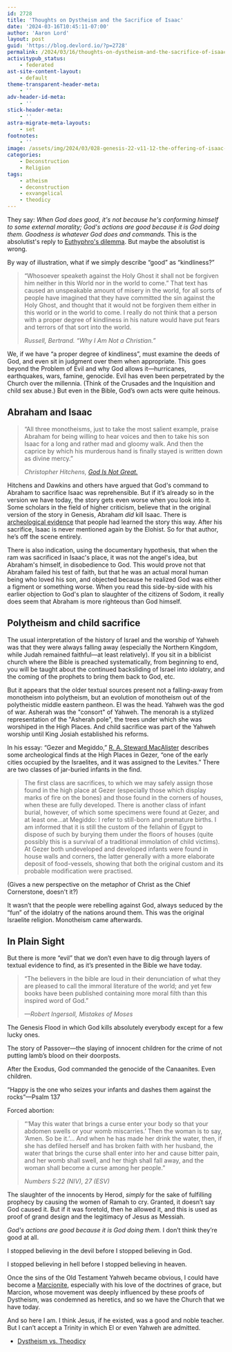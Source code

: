 ```yaml
---
id: 2728
title: 'Thoughts on Dystheism and the Sacrifice of Isaac'
date: '2024-03-16T10:45:11-07:00'
author: 'Aaron Lord'
layout: post
guid: 'https://blog.devlord.io/?p=2728'
permalink: /2024/03/16/thoughts-on-dystheism-and-the-sacrifice-of-isaac/
activitypub_status:
    - federated
ast-site-content-layout:
    - default
theme-transparent-header-meta:
    - ''
adv-header-id-meta:
    - ''
stick-header-meta:
    - ''
astra-migrate-meta-layouts:
    - set
footnotes:
    - ''
image: /assets/img/2024/03/028-genesis-22-v11-12-the-offering-of-isaac-an-angel-stops-abraham-illustration-md.jpg
categories:
    - Deconstruction
    - Religion
tags:
    - atheism
    - deconstruction
    - exvangelical
    - theodicy
---
```


<!-- wp:paragraph -->
<p>They say: <em>When God does good, it's not because he's conforming himself to some external morality; God's actions are good because it is God doing them. Goodness is whatever God does and commands.</em> This is the absolutist's reply to <a href="https://en.wikipedia.org/wiki/Euthyphro_dilemma">Euthyphro's dilemma</a>. But maybe the absolutist is wrong.</p>
<!-- /wp:paragraph -->

<!-- wp:paragraph -->
<p>By way of illustration, what if we simply describe “good” as “kindliness?”</p>
<!-- /wp:paragraph -->

<!-- wp:quote -->
<blockquote class="wp-block-quote"><!-- wp:paragraph -->
<p>“Whosoever speaketh against the Holy Ghost it shall not be forgiven him neither in this World nor in the world to come.” That text has caused an unspeakable amount of misery in the world, for all sorts of people have imagined that they have committed the sin against the Holy Ghost, and thought that it would not be forgiven them either in this world or in the world to come. I really do not think that a person with a proper degree of kindliness in his nature would have put fears and terrors of that sort into the world.</p>
<!-- /wp:paragraph --><cite>Russell, Bertrand. “Why I Am Not a Christian.”</cite></blockquote>
<!-- /wp:quote -->

<!-- wp:paragraph -->
<p>We, if we have “a proper degree of kindliness”, must examine the deeds of God, and even sit in judgment over them when appropriate. This goes beyond the Problem of Evil and why God allows it—hurricanes, earthquakes, wars, famine, genocide. Evil has even been perpetrated by the Church over the millennia. (Think of the Crusades and the Inquisition and child sex abuse.) But even in the Bible, God’s own acts were quite heinous.</p>
<!-- /wp:paragraph -->

<!-- wp:heading -->
<h2 class="wp-block-heading">Abraham and Isaac</h2>
<!-- /wp:heading -->

<!-- wp:quote -->
<blockquote class="wp-block-quote"><!-- wp:paragraph -->
<p>“All three monotheisms, just to take the most salient example, praise Abraham for being willing to hear voices and then to take his son Isaac for a long and rather mad and gloomy walk. And then the caprice by which his murderous hand is finally stayed is written down as divine mercy.”</p>
<!-- /wp:paragraph --><cite>Christopher Hitchens, <em><a href="https://itunes.apple.com/us/book/god-is-not-great/id357657047?mt=11">God Is Not Great.</a></em></cite></blockquote>
<!-- /wp:quote -->

<!-- wp:paragraph -->
<p>Hitchens and Dawkins and others have argued that God's command to Abraham to sacrifice Isaac was reprehensible. But if it’s already so in the version we have today, the story gets even worse when you look into it. Some scholars in the field of higher criticism, believe that in the original version of the story in Genesis, Abraham <em>did</em> kill Isaac. There is <a href="https://en.wikipedia.org/wiki/Binding_of_Isaac#Possible_child_sacrifice">archeological evidence</a> that people had learned the story this way. After his sacrifice, Isaac is never mentioned again by the Elohist. So for that author, he’s off the scene entirely.</p>
<!-- /wp:paragraph -->

<!-- wp:paragraph -->
<p>There is also indication, using the documentary hypothesis, that when the ram was sacrificed in Isaac's place, it was not the angel's idea, but Abraham's himself, in disobedience to God. This would prove not that Abraham failed his test of faith, but that he was an actual moral human being who loved his son, and objected because he realized God was either a figment or something worse. When you read this side-by-side with his earlier objection to God's plan to slaughter of the citizens of Sodom, it really does seem that Abraham is more righteous than God himself.</p>
<!-- /wp:paragraph -->

<!-- wp:heading -->
<h2 class="wp-block-heading">Polytheism and child sacrifice</h2>
<!-- /wp:heading -->

<!-- wp:paragraph -->
<p>The usual interpretation of the history of Israel and the worship of Yahweh was that they were always falling away (especially the Northern Kingdom, while Judah remained faithful—at least relatively). If you sit in a biblicist church where the Bible is preached systematically, from beginning to end, you will be taught about the continued backsliding of Israel into idolatry, and the coming of the prophets to bring them back to God, etc.</p>
<!-- /wp:paragraph -->

<!-- wp:paragraph -->
<p>But it appears that the older textual sources present not a falling-away from monotheism into polytheism, but an evolution of monotheism out of the polytheistic middle eastern pantheon. El was the head. Yahweh was the god of war. Asherah was the "consort" of Yahweh. The menorah is a stylized representation of the "Asherah pole", the trees under which she was worshiped in the High Places. And child sacrifice was part of the Yahweh worship until King Josiah established his reforms.</p>
<!-- /wp:paragraph -->

<!-- wp:paragraph -->
<p>In his essay: “Gezer and Megiddo,” <a href="https://biblicalstudies.org.uk/pdf/pefqs/1906_01_062.pdf">R. A. Steward MacAlister</a> describes some archeological finds at the High Places in Gezer, “one of the early cities occupied by the Israelites, and it was assigned to the Levites.” There are two classes of jar-buried infants in the find.</p>
<!-- /wp:paragraph -->

<!-- wp:quote -->
<blockquote class="wp-block-quote"><!-- wp:paragraph -->
<p>The first class are sacrifices, to which we may safely assign those found in the high place at Gezer (especially those which display marks of fire on the bones) and those found in the corners of houses, when these are fully developed. There is another class of infant burial, however, of which some specimens were found at Gezer, and at least one...at Megiddo: I refer to still-born and premature births. I am informed that it is still the custom of the fellahin of Egypt to dispose of such by burying them under the floors of houses (quite possibly this is a survival of a traditional immolation of child victims). At Gezer both undeveloped and developed infants were found in house walls and corners, the latter generally with a more elaborate deposit of food-vessels, showing that both the original custom and its probable modification were practised.</p>
<!-- /wp:paragraph --></blockquote>
<!-- /wp:quote -->

<!-- wp:paragraph -->
<p>(Gives a new perspective on the metaphor of Christ as the Chief Cornerstone, doesn't it?)</p>
<!-- /wp:paragraph -->

<!-- wp:paragraph -->
<p>It wasn’t that the people were rebelling against God, always seduced by the “fun” of the idolatry of the nations around them. This was the original Israelite religion. Monotheism came afterwards.</p>
<!-- /wp:paragraph -->

<!-- wp:heading -->
<h2 class="wp-block-heading">In Plain Sight</h2>
<!-- /wp:heading -->

<!-- wp:paragraph -->
<p>But there is more “evil” that we don’t even have to dig through layers of textual evidence to find, as it’s presented in the Bible we have today.</p>
<!-- /wp:paragraph -->

<!-- wp:quote -->
<blockquote class="wp-block-quote"><!-- wp:paragraph -->
<p>“The believers in the bible are loud in their denunciation of what they are pleased to call the immoral literature of the world; and yet few books have been published containing more moral filth than this inspired word of God.” </p>
<!-- /wp:paragraph --><cite>—Robert Ingersoll, <em>Mistakes of Moses</em></cite></blockquote>
<!-- /wp:quote -->

<!-- wp:paragraph -->
<p>The Genesis Flood in which God kills absolutely everybody except for a few lucky ones.</p>
<!-- /wp:paragraph -->

<!-- wp:paragraph -->
<p>The story of Passover—the slaying of innocent children for the crime of not putting lamb’s blood on their doorposts.</p>
<!-- /wp:paragraph -->

<!-- wp:paragraph -->
<p>After the Exodus, God commanded the genocide of the Canaanites. Even children.</p>
<!-- /wp:paragraph -->

<!-- wp:paragraph -->
<p>“Happy is the one who seizes your infants and dashes them against the rocks”—Psalm 137</p>
<!-- /wp:paragraph -->

<!-- wp:paragraph -->
<p>Forced abortion:</p>
<!-- /wp:paragraph -->

<!-- wp:quote -->
<blockquote class="wp-block-quote"><!-- wp:paragraph -->
<p>“‘May this water that brings a curse enter your body so that your abdomen swells or your womb miscarries.’ Then the woman is to say, ‘Amen. So be it.’… And when he has made her drink the water, then, if she has defiled herself and has broken faith with her husband, the water that brings the curse shall enter into her and cause bitter pain, and her womb shall swell, and her thigh shall fall away, and the woman shall become a curse among her people.”</p>
<!-- /wp:paragraph --><cite>Numbers 5:22 (NIV), 27 (ESV)</cite></blockquote>
<!-- /wp:quote -->

<!-- wp:paragraph -->
<p>The slaughter of the innocents by Herod,&nbsp;<em>simply</em> for the sake of fulfilling prophecy by causing the women of Ramah to cry. Granted, it doesn’t say God caused it. But if it was foretold, then he allowed it, and this is used as proof of grand design and the legitimacy of Jesus as Messiah.</p>
<!-- /wp:paragraph -->

<!-- wp:paragraph -->
<p><em>God's actions are good because it is God doing them.</em> I don’t think they’re good at all.</p>
<!-- /wp:paragraph -->

<!-- wp:paragraph -->
<p>I stopped believing in the devil before I stopped believing in God.</p>
<!-- /wp:paragraph -->

<!-- wp:paragraph -->
<p>I stopped believing in hell before I stopped believing in heaven.</p>
<!-- /wp:paragraph -->

<!-- wp:paragraph -->
<p>Once the sins of the Old Testament Yahweh became obvious, I could have become a <a href="https://en.wikipedia.org/wiki/Marcion_of_Sinope#Teachings">Marcionite</a>, especially with his love of the doctrines of grace, but Marcion, whose movement was deeply influenced by these proofs of Dystheism, was condemned as heretics, and so we have the Church that we have today.</p>
<!-- /wp:paragraph -->

<!-- wp:paragraph -->
<p>And so here I am. I think Jesus, if he existed, was a good and noble teacher. But I can’t accept a Trinity in which El or even Yahweh are admitted.</p>
<!-- /wp:paragraph -->

<!-- wp:list -->
<ul><!-- wp:list-item -->
<li><a href="/2024/03/06/dystheism-vs-theodicy/" title="Dystheism vs. Theodicy">Dystheism vs. Theodicy</a></li>
<!-- /wp:list-item --></ul>
<!-- /wp:list -->